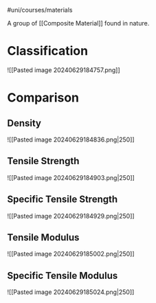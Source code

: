 #uni/courses/materials 

A group of [[Composite Material]] found in nature.

# Classification

![[Pasted image 20240629184757.png]]

# Comparison

## Density

![[Pasted image 20240629184836.png|250]]

## Tensile Strength

![[Pasted image 20240629184903.png|250]]

## Specific Tensile Strength

![[Pasted image 20240629184929.png|250]]

## Tensile Modulus

![[Pasted image 20240629185002.png|250]]

## Specific Tensile Modulus

![[Pasted image 20240629185024.png|250]]